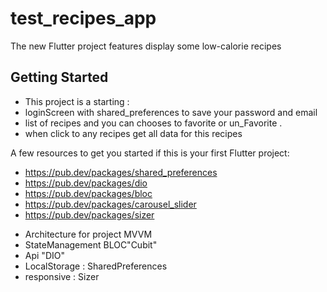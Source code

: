 # test_recipes_app

The new Flutter project features display some low-calorie recipes

## Getting Started

* This project is a starting :
* loginScreen with shared_preferences to save your password and email
* list of recipes and you can chooses to favorite or  un_Favorite .
* when click to any recipes get all data for this recipes

A few resources to get you started if this is your first Flutter project:

- https://pub.dev/packages/shared_preferences
- https://pub.dev/packages/dio
- https://pub.dev/packages/bloc
- https://pub.dev/packages/carousel_slider
- https://pub.dev/packages/sizer

* Architecture for project MVVM
* StateManagement BLOC"Cubit"
* Api "DIO"
* LocalStorage : SharedPreferences
* responsive : Sizer





